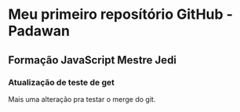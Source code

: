 # Meu primeiro reposítório GitHub - Padawan
## Formação JavaScript Mestre Jedi

### Atualização de teste de get

Mais uma alteração pra testar o merge do git.
